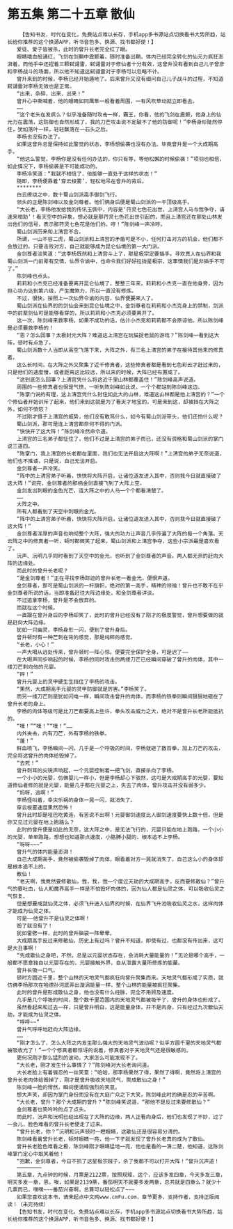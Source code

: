 # 第五集 第二十五章 散仙
        【告知书友，时代在变化，免费站点难以长存，手机app多书源站点切换看书大势所趋，站长给你推荐的这个换源APP，听书音色多、换源、找书都好使！】
       爱徒、爱子皆被杀，此时的曾升长老完全红了眼。
       眼睛嗜血般通红，飞剑在剑鞘中震颤着，随时准备出鞘，体内已经完全转化的仙元力疯狂澎湃着，而他手中还捏着三颗弑谴雷，弑谴雷对于修仙者十分有效，这曾升没有看到自己儿子曾彦和李杨战斗的场面，所以他不知道这弑谴雷对于李杨可以忽略不计。
       曾升来到的时候，李杨已经开始遁地了。后来曾升又没有细问自己儿子战斗的过程，不知道弑谴雷对李杨无效也是正常。
       “出来，杂碎，出来，出来！”
       曾升心中嘶喊着，他的眼睛如同鹰隼一般看着周围，一有风吹草动就立即看去。
       ……
       “这个老头在发疯么？似乎准备随时攻击一样，霸王，你看，他的飞剑在震颤，他身上的仙元力在震荡，这防御也自然形成了，我的刀芒攻击说不定破不了他的防御呢！”李杨身形陡然停住，犹如落叶一样，轻轻飘落在一石头之后。
       李杨也没有办法了。
       如果这曾升总是保持如此警觉的状态，李杨想偷袭也没有办法。毕竟曾升是一个大成期高手。
       “他这么警觉，李杨你是没有任何办法的，你只有等，等他松懈的时候偷袭！”项羽也相信，如此情况下，李杨偷袭是不可能成功的。
       李杨冷笑道：“我就不相信了，他能够一直处于这样的状态！”
       随即，李杨便靠着‘穿云梭雾’，轻松地吊在曾升的背后。
       ********
       白云缭绕之中，数十蜀山剑派高手御剑飞行。
       领头的正是陈剑峰以及金剑尊者。他们俩身后便是蜀山剑派的一干顶级高手。
       “大长老，李杨他发给我的传讯玉佩中，内容是‘荇灵七色花出世，上清宫人马与我争夺，请速来相助’！看天空中的异象，想必就是那荇灵七色花出世引起的，而且上清宫还在那处山林发出他们的信号，表示那荇灵七色花是他们的。哼！”陈剑峰一声冷哼。
       蜀山剑派历来和上清宫不合。
       所谓，一山不容二虎，蜀山剑派和上清宫的矛盾可是不小，任何打击对方的机会，他们都不会放过的。只要击败对方，自己就能够成为昆仑仙境的第一大门派。
       金剑尊者淡笑道：“这李杨既然和上清宫斗上了，那星极宗定要插手。寻欢真人在仙界和我蜀山剑派一门前辈有交情，仙界令谕中，也命令我们好好拉拢星极宗，这事情我们是非插手不可了。”
       陈剑峰也点头。
       莉莉和小杰克已经准备要离开昆仑仙境了，整整三年来，莉莉和小杰克一直在他身旁，因为担心功力达到第六级，产生魔煞力，所以一直没有修炼。
       不过，很快，按照上一次仙界令谕的内容，仙界便要来人了。
       蜀山剑派在仙界的的剑仙会来到昆仑仙境之中，金剑尊者在莉莉和小杰克身上的禁制，剑派中的前辈剑仙可是能够看穿的，所以莉莉和小杰克必须要离开了。
       这一次，陈剑峰来救李杨，如果不成功的话，估计小杰克和莉莉都不会原谅他。所以陈剑峰是必须要救李杨的！
       “恩？怎么回事？太极封元大阵？难道这上清宫在玩猫捉老鼠的游戏？”陈剑峰一看到这大阵，顿时有点急了。
       蜀山剑派数十人当即从高空飞落下来，大阵之外，有三名上清宫的弟子在接待其他来的修真者。
       这么长时间，在大阵之外又聚集了近千修真者，这些修真者都是看到七色彩云才赶过来的，只是他们的速度慢，或者距离这比较远，所以来的时候，大阵已经布置成了。
       “这到底怎么回事？上清宫凭什么将这近千里山林都覆盖住！”陈剑峰高声说道。
       周围的一些修真者也很是气愤，一听到陈剑峰如此说，一个个都站到陈剑峰这边。
       “陈掌门说的有理，这上清宫凭什么封住如此大的山林，难道这山林都是他上清宫的？”一个个修仙者开始训斥了起来，他们来到这就是为了看天才地宝的，可是来到这，却被挡在大阵之外，如何不愤怒？
       不过刚才慑于上清宫的威势，他们没有敢骂什么，如今有蜀山剑派带头，他们还怕什么呢？
       蜀山剑派，那可是连上清宫都奈何不得的门派。
       “快快开了这大阵！”陈剑峰冷然命令道。
       上清宫的三名弟子都怔住了，他们不过是上清宫的弟子而已，还没有资格和蜀山剑派的掌门说三道四。
       “陈掌门，我上清宫的长老都在里面，我们也无法开启这大阵啊！”上清宫的弟子无奈说道，他们也不推诿，只是说，自己无法开启。
       金剑尊者一声冷笑。
       “阵中的上清宫弟子听着，快快将大阵开启，让诸位道友进入其中，否则我今日就直接破了这大阵！”说完，金剑尊者的那柄金剑直接飞到了大阵上空。
       金剑发出刺眼的金色光芒，连大阵之中的人马一个个都看清楚了。
       ……
       大阵之中。
       所有人都看到了天空中刺眼的金光。
       “阵中的上清宫弟子听着，快快将大阵开启，让诸位道友进入其中，否则我今日就直接破了这大阵！”
       金剑尊者浑厚的声音也响彻整个大阵，强大的功力让声音几乎传遍了大阵的每一个角落。天云阵之中的修真者一听，顿时都微笑了起来，蜀山剑派和上清宫争夺，这些小宗派最是喜欢看了。
       沅声、沅明几乎同时看到了天空中的金光，也听到了金剑尊者的声音。两人都无奈的赶向大阵的边缘处。
       而此时的曾升长老呢？
       “是金剑尊者！”正在寻找李杨踪迹的曾升长老一看金光，便恨声道。
       金剑尊者，那可是蜀山剑派的一杆旗帜，绝对的第一高手，精神的领袖！曾升也不敢不在乎金剑尊者所说的话，当即准备赶往大阵边缘处，和金剑尊者详谈。
       不过追拿李杨，曾升是不会放弃的。
       而就在这个时候。
       一直跟在曾升身后的李杨却笑了，此时的曾升已经没有了刚才的极度警觉，曾升想要做的就是赶向大阵边缘。
       犹如一只幽灵，李杨身形一闪，便到了曾升身后。
       曾升顿时有一种芒刺在背的感觉，那是纯粹的感觉。
       “长老，小心！”
       一声大喝从远处传来，曾升顿时一阵心惊。便要完全保护全身，可是迟了——
       在大喝声同步响起的时候，李杨的同时攻击的两缕刀芒已经瞬间穿破了曾升的肉体，其中一缕刀芒刺向他的元婴。
       “砰！”
       曾升元婴上的灵甲硬生生挡住了李杨的攻击。
       “果然，大成期高手元婴的灵甲防御就是厉害。”李杨笑了。
       而另一缕刀芒则是犹如闪电一样，瞬间攻击曾升的肉体，而李杨的铁拳则瞬间狠狠地砸在了曾升长老的身上。
       李杨的肉体等级可是比刀芒都要高上些许，拳头攻击威力之大，绝对不是曾升长老所能抵抗的。
       “噗！”“噗！”“噗！”……
       内外夹击，内有刀芒，外有李杨的铁拳。
       “蓬！”
       鲜血喷飞，李杨瞬间一闪，几乎是一个呼吸的时间，李杨就砸了数百拳，加上刀芒的攻击，完全将这曾升的肉体给毁掉了。
       “去死！”
       曾升刺耳的尖锐声响起，一个元婴控制着一把飞剑，直接杀向了李杨。
       一个小小的元婴，仿佛婴儿一样小，但是李杨却心下骇然，这可是大成期高手的元婴，要知道修仙者修的就是元婴，能量几乎都在元婴之上，失去了肉体，曾升攻击并没有弱多少。
       “妈呀，逃啊！”
       李杨怪叫着，幸灾乐祸的身体一晃一闪，就消失了。
       穿云梭雾速度果然恐怖！
       曾升此时却是哑巴吃黄连，有苦说不出啊！元婴御剑速度比人御剑速度要快上数十倍，但是你又见过元婴在地上跑路么？
       此时的曾升便是如此的无奈，这大阵之中，是无法飞行的，元婴只能在地上跑路，一个小小的元婴，单单跑路，想想也知道那点速度，小胳膊小腿的，根本追不上李杨。
       “呀呀~~~”
       曾升气的体内能量澎湃！
       自己大成期高手，竟然被偷袭毁掉了肉体，眼看着对方一晃就消失了，自己这么小的身体却是根本追不上的。
       散仙！
       “老天啊，我竟然要修散仙，我，我，我一个度过天劫的大成期高手，反而要修散仙？”曾升气的要吐血，仙人和魔界高手一样是不怕毁坏肉体的，因为仙人都是仙灵之体，可以吸收仙灵之气恢复。
       但是想要成就仙灵之体，必须飞升进入仙界的时候，在仙界飞升池吸收仙灵之水，这样肉体才能成为仙灵之体。
       可是——他曾升不是仙灵之体啊！
       毁了就没有了！
       犹如雷劈一样，此时的曾升脑袋一阵晕晕。
       大成期高手反过来修散仙，历史上有过吗？曾升不知道，即使有过，也都没有传出来，这可是大丑事啊！
       “先成散仙之身吧，不然，总是以元婴状态存在，会消耗大量能量的！”无论是哪个高手，一般都不愿意独自以元婴存在的，元婴接触外界，自从泄露大量所修炼的能量。
       曾升长吸一口气。
       顿时方圆近千里，整个山林的天地灵气都疯狂向曾升聚集而来。天地灵气都形成了实质，就仿佛李杨那次在哈德孙河底弄出漩涡能量一样，整个山林的能量被疯狂聚集。
       此时的曾升是形成散仙之身，他也没有什么经脉，完全不用顾及速度。
       几乎是几个呼吸的时间，整个数千里范围内的天地灵气都被吸干了，曾升的身体也形成了。
       虽然看起来和过去一样，只是曾升明白，这是能量身体，并不是肉身，只有经过九次散仙天劫，才能成为仙灵之体。
       “呼呼~~”
       曾升气呼呼地赶向大阵边缘。
       ……
       “刚才怎么了，怎么大阵之内发生那么强大的天地灵气波动呢？似乎方圆千里的天地灵气都被吸收光了！”一个个修真者都惊讶的说着，修真者对于天地灵气还是很敏感的。
       更何况刚才那么猛烈的波动，大家怎么可能发现不了。
       “大长老，刚才发生什么事情了？”陈剑峰对大长老询问道。
       大长老脸上有着强忍的一丝笑意：“哈哈，那李杨果然了得，果然了得啊，竟然将上清宫的曾升长老肉体给毁掉了，刚才是曾升吸收天地灵气，聚成散仙之身！”
       陈剑峰一脸的愕然，瞬间便涌现强烈的笑意。
       想大声笑，却因为掌门身份而没有在大庭广众之下大笑，陈剑峰此时的确是忍的辛苦啊。
       “大长老，曾升？那个大成期的曾升？”陈剑峰笑说道，“那他不是反过来要修散仙？”
       金剑尊者也笑吟吟的点了点头。
       而此时，沅声和沅明已经出现在了大阵的边缘，两人正看向身后，他们也发现了不妙，过了一会儿，脸色难看的曾升长老便走了过来。
       “曾升长老，你？”沅明和沅声顿时一瞪眼睛，这散仙还是很容易分清的。
       陈剑峰看着曾升长老，顿时眼睛一亮，他一下子就发现了曾升长老真的成为了散仙。
       曾升长老脸色难看之极，陈剑峰刚才眼睛猛地一亮，他也是看的一清二楚，他知道，这陈剑峰掌门定心中取笑着他！
       “抱歉，金剑尊者，今日不抓了这星极宗贼子，杀了我都不可以打开大阵！”曾升沉声道！
       ————————
       第五章，九点钟的时候，月票是2122票，按照规矩，这个，应该多发四章，今天多发三章，明天多发一章，恩，唉，如果是2139票，番茄明天不就要多发两章，总共就是四章么？就少十几票而已，嘿嘿~~~番茄兴奋啊，总算可以轻松点了~~~
       如果您喜欢这本书，请来起点中文网www.cmFu.com，章节更多，支持作者，支持正版阅读！（未完待续）
       【告知书友，时代在变化，免费站点难以长存，手机app多书源站点切换看书大势所趋，站长给你推荐的这个换源APP，听书音色多、换源、找书都好使！】